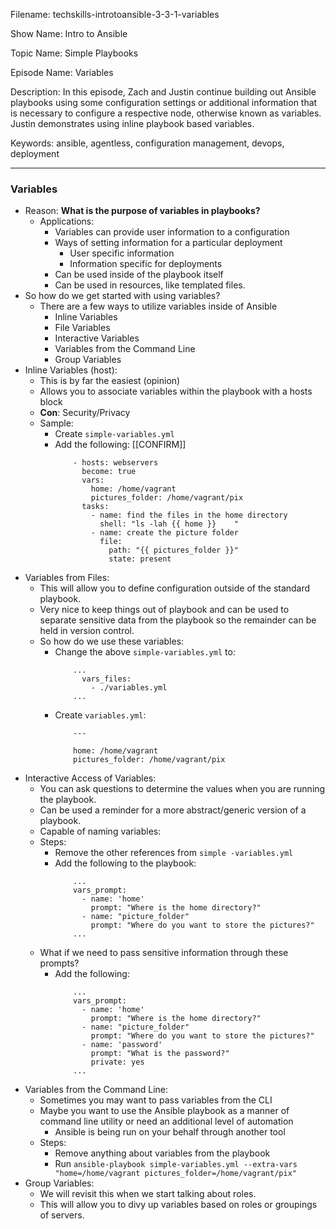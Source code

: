 Filename: techskills-introtoansible-3-3-1-variables

Show Name: Intro to Ansible

Topic Name: Simple Playbooks

Episode Name: Variables 

Description: 
In this episode, Zach and Justin continue building out Ansible playbooks using
some configuration settings or additional information that is necessary to configure a respective node, otherwise known as variables. Justin demonstrates using inline playbook based variables.

Keywords: ansible, agentless, configuration management,
			devops, deployment

---

### Variables 

+ Reason: **What is the purpose of variables in playbooks?**
	* Applications:
		- Variables can provide user information to a configuration
		- Ways of setting information for a particular deployment
			+ User specific information
			+ Information specific for deployments
		- Can be used inside of the playbook itself
		- Can be used in resources, like templated files.
+ So how do we get started with using variables?
	* There are a few ways to utilize variables inside of Ansible
		- Inline Variables
		- File Variables
		- Interactive Variables
		- Variables from the Command Line
		- Group Variables
+ Inline Variables (host):
	* This is by far the easiest (opinion) 
	* Allows you to associate variables within the playbook with a hosts block
	* **Con**: Security/Privacy
	* Sample:
		- Create `simple-variables.yml`
		- Add the following: [[CONFIRM]]
			```
				- hosts: webservers
				  become: true
				  vars:
					home: /home/vagrant
					pictures_folder: /home/vagrant/pix
				  tasks:
				  	- name: find the files in the home directory
					  shell: "ls -lah {{ home }}	"
				    - name: create the picture folder 
					  file:
					    path: "{{ pictures_folder }}"
						state: present
			``` 
+ Variables from Files:
	* This will allow you to define configuration outside of the standard playbook.
	* Very nice to keep things out of playbook and can be used to separate sensitive data from the playbook so the remainder can be held in version control.
	* So how do we use these variables:
		- Change the above `simple-variables.yml` to:
			``` 
				...
				  vars_files:
				    - ./variables.yml
				...	
			```
		- Create `variables.yml`:
			```
				---
				
				home: /home/vagrant
				pictures_folder: /home/vagrant/pix
			```
+ Interactive Access of Variables: 
	* You can ask questions to determine the values when you are running the playbook.
	* Can be used a reminder for a more abstract/generic version of a playbook.
	* Capable of naming variables:
	* Steps:
		- Remove the other references from `simple -variables.yml`
		- Add the following to the playbook:
			```
				...
				vars_prompt:
				  - name: 'home'
				    prompt: "Where is the home directory?"
				  - name: "picture_folder"
				    prompt: "Where do you want to store the pictures?"
				...	
			```
	* What if we need to pass sensitive information through these prompts?
		- Add the following:
			```
				...
				vars_prompt:
				  - name: 'home'
				    prompt: "Where is the home directory?"
				  - name: "picture_folder"
				    prompt: "Where do you want to store the pictures?"
				  - name: 'password'
				    prompt: "What is the password?"
					private: yes	
				...	
			```
+ Variables from the Command Line:
	* Sometimes you may want to pass variables from the CLI
	* Maybe you want to use the Ansible playbook as a manner of command line utility or need an additional level of automation
		- Ansible is being run on your behalf through another tool
	* Steps:
		- Remove anything about variables from the playbook
		- Run `ansible-playbook simple-variables.yml --extra-vars "home=/home/vagrant pictures_folder=/home/vagrant/pix"`
+ Group Variables:
	* We will revisit this when we start talking about roles.
	* This will allow you to divy up variables based on roles or groupings of servers.

